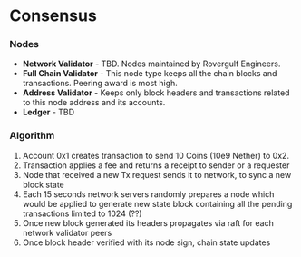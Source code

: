 # Consensus

### Nodes

- **Network Validator** - TBD. Nodes maintained by Rovergulf Engineers.
- **Full Chain Validator** - This node type keeps all the chain blocks and transactions. Peering award is most high.
- **Address Validator** - Keeps only block headers and transactions related to this node address and its accounts. 
- **Ledger** - TBD

### Algorithm

1) Account 0x1 creates transaction to send 10 Coins (10e9 Nether) to 0x2.
2) Transaction applies a fee and returns a receipt to sender or a requester
3) Node that received a new Tx request sends it to network, to sync a new block state
4) Each 15 seconds network servers randomly prepares a node which would be applied to generate new state 
block containing all the pending transactions limited to 1024 (??)
5) Once new block generated its headers propagates via raft for each network validator peers
6) Once block header verified with its node sign, chain state updates